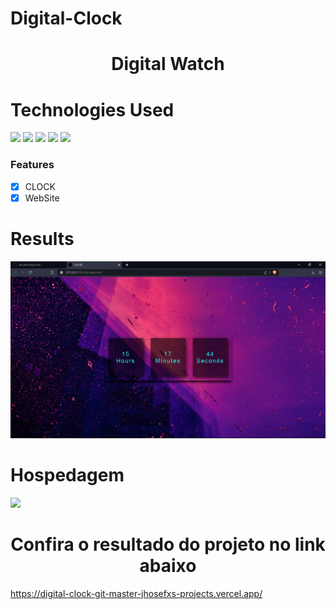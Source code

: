 # Digital-Clock

<h1 align="center">Digital Watch</h1>

# Technologies Used
<img src ="https://img.shields.io/badge/HTML-239120?style=for-the-badge&logo=html5&logoColor=white"/>
<img src= "https://img.shields.io/badge/CSS-239120?&style=for-the-badge&logo=css3&logoColor=white"/>
<img src="https://img.shields.io/badge/JavaScript-323330?style=for-the-badge&logo=javascript&logoColor=F7DF1E"/>
<img src ="https://img.shields.io/badge/Linux-FCC624?style=for-the-badge&logo=linux&logoColor=black"/>
<img src ="https://img.shields.io/badge/Ubuntu-E95420?style=for-the-badge&logo=ubuntu&logoColor=white"/>

### Features

- [x] CLOCK
- [x] WebSite

# Results
<img src="https://github.com/Jhosefx/Digital-Clock/blob/master/Git/Resultado.png"/>

# Hospedagem
<img src="https://img.shields.io/badge/Vercel-000000?style=for-the-badge&logo=vercel&logoColor=white"/>

<h1  align="center">Confira o resultado do projeto no link abaixo</h1>

https://digital-clock-git-master-jhosefxs-projects.vercel.app/


